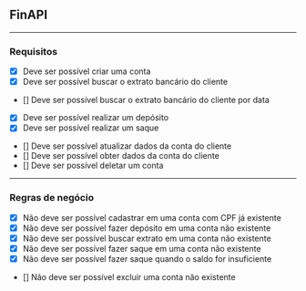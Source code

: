 ## FinAPI

---

### Requisitos

- [x] Deve ser possível criar uma conta 
- [x] Deve ser possível buscar o extrato bancário do cliente
- [] Deve ser possível buscar o extrato bancário do cliente por data
- [x] Deve ser possível realizar um depósito 
- [x] Deve ser possível realizar um saque
- [] Deve ser possível atualizar dados da conta do cliente
- [] Deve ser possível obter dados da conta do cliente 
- [] Deve ser possível deletar um conta 

---

### Regras de negócio

- [x] Não deve ser possível cadastrar em uma conta com CPF já existente
- [x] Não deve ser possível fazer depósito em uma conta não existente
- [x] Não deve ser possível buscar extrato em uma conta não existente
- [x] Não deve ser possível fazer saque em uma conta não existente
- [x] Não deve ser possível fazer saque quando o saldo for insuficiente
- [] Não deve ser possível excluir uma conta não existente